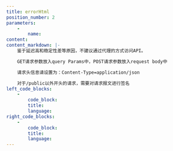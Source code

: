 ```yaml
---
title: errorHtml
position_number: 2
parameters:
    -
        name:
content:
content_markdown: |-
    鉴于延迟高和稳定性差等原因，不建议通过代理的方式访问API。

    GET请求参数放入query Params中，POST请求参数放入request body中

    请求头信息请设置为：Content-Type=application/json

    对于/public以外开头的请求，需要对请求报文进行签名
left_code_blocks:
    -
        code_block:
        title:
        language:
right_code_blocks:
    -
        code_block:
        title:
        language:
---
```

